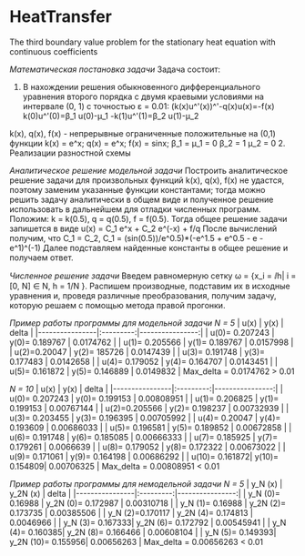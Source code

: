 # HeatTransfer
The third boundary value problem for the stationary heat equation with continuous coefficients

_Математическая постановка задачи_
Задача состоит:
1. В нахождении решения обыкновенного дифференциального уравнения второго порядка с двумя краевыми условиями на интервале (0, 1) с точностью ε = 0.01:
(k(x)u^'(x))^'-q(x)u(x)=-f(x)
k(0)u^'(0)=β_1 u(0)-μ_1
-k(1)u^'(1)=β_2 u(1)-μ_2

k(x), q(x), f(x) - непрерывные ограниченные положительные на (0,1) функции
k(x) = e^x;
q(x) = e^x;
f(x) = sinx;
β_1 = μ_1 = 0
β_2 = 1
μ_2 = 0
2. Реализации разностной схемы

_Аналитическое решение модельной задачи_
Построить аналитическое решение задачи для произвольных функций k(х), q(x), f(x) не удастся, поэтому заменим указанные функции константами; тогда можно решить задачу аналитически в общем виде и полученное решение использовать в дальнейшем для отладки численных программ. Положим: k = k(0.5), q = q(0.5), f = f(0.5). Тогда общее решение задачи запишется в виде u(x) = C_1 e^x + C_2 e^(-x) + f/q
После вычислений получим, что C_1 = C_2, C_1 = (sin⁡(0.5))/e^0.5)*(-e^1.5 + e^0.5 - e - e^1)^(-1)
Далее подставляем найденные константы в общее решение и получаем ответ.

_Численное решение задачи_
Введем равномерную сетку ω = {x_i = ⅈh| i = [0, N] ∈ N, h = 1/N }.  Распишем производные, подставим их в исходные уравнения и, проведя различные преобразования, получим задачу, которую решаем с помощью метода правой прогонки.

*Пример работы программы для модельной задачи
N = 5*
|     u(x)       |    y(x)	  |     delta       |
|----------------|:---------:|----------------:|
| u(0)= 0.207243	| y(0)= 0.189767 |	0.0174762 |
| u(1)= 0.205566 |	y(1)= 0.189767	| 0.0157998 |
| u(2)=0.20047   | y(2)= 185726   | 0.0147439 |
| u(3)= 0.191748	| y(3)= 0.177483	| 0.0142658 |
| u(4)= 0.179052	| y(4)= 0.164707	| 0.0143451 |
| u(5)= 0.161872	| y(5)= 0.146889	| 0.0149832 |
Max_delta = 0.0174762 > 0.01

*N = 10*
|     u(x)	      |    y(x)	  |     delta       |
|----------------|:---------:|----------------:|
| u(0)= 0.207243	| y(0)= 0.199153 |	0.00808951 |
| u(1)= 0.206825	| y(1)= 0.199153	| 0.00767144 |
| u(2)=0.205566	 | y(2)= 0.198237	| 0.00732939 |
| u(3)= 0.203455	| y(3)= 0.196395	| 0.00705992 |
| u(4)= 0.20047	 | y(4)= 0.193609	| 0.00686033 |
| u(5)= 0.196581	| y(5)= 0.189852	| 0.00672858 |
| u(6)= 0.191748	| y(6)= 0.185085	| 0.00666333 |
| u(7)= 0.185925	| y(7)= 0.179261	| 0.0066639  |
| u(8)= 0.179052	| y(8)= 0.172322	| 0.00673022 |
| u(9)= 0.171061	| y(9)= 0.164198	| 0.00686292 |
| u(10)= 0.161872|	y(10)= 0.154809|	0.00706325 |
Max_delta = 0.00808951 < 0.01

*Пример работы программы для немодельной задачи
N = 5*
|   y_N (x)	     |  y_2N (x)	|     delta       |
|----------------|:---------:|----------------:|
| y_N (0)= 0.16988 |	y_2N (0)= 0.172987	| 0.00310718 |
| y_N (1)= 0.16988	| y_2N (2)= 0.173735	| 0.00385506 |
| y_N (2)=0.170117	| y_2N (4)= 0.174813	| 0.0046966  |
| y_N (3)= 0.167333|	y_2N (6)= 0.172792 |	0.00545941 |
| y_N (4)= 0.160385|	y_2N (8)= 0.166466	| 0.00608104 |
| y_N (5)= 0.149393|	y_2N (10)= 0.155956|	0.00656263 |
Max_delta = 0.00656263 < 0.01










